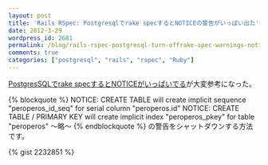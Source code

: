 ```yaml
---
layout: post
title: 'Rails RSpec: Postgresqlでrake specするとNOTICEの警告がいっぱい出た'
date: 2012-3-29
wordpress_id: 2681
permalink: /blog/rails-rspec-postgresql-turn-offrake-spec-warnings-notice
comments: true
categories: ["postgresql", "rails", "rspec", "Ruby"]
---
```

[PostgresSQLでrake specするとNOTICEがいっぱいでる](http://d.hatena.ne.jp/arcright/20110623/1308796154)が大変参考になった。

{% blockquote  %}
NOTICE:  CREATE TABLE will create implicit sequence "peroperos_id_seq" for serial column "peroperos.id"
NOTICE:  CREATE TABLE / PRIMARY KEY will create implicit index "peroperos_pkey" for table "peroperos"
～略～
{% endblockquote %}
の警告をシャットダウンする方法です。

{% gist 2232851 %}
